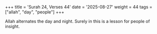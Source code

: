 +++
title = 'Surah 24, Verses 44'
date = '2025-08-27'
weight = 44
tags = ["allah", "day", "people"]
+++

Allah alternates the day and night. Surely in this is a lesson for people of insight.